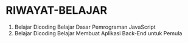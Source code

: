 # RIWAYAT-BELAJAR
1. Belajar Dicoding Belajar Dasar Pemrograman JavaScript 
2. Belajar Dicoding Belajar Membuat Aplikasi Back-End untuk Pemula


